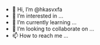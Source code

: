 - 👋 Hi, I’m @hkasvxfa
- 👀 I’m interested in ...
- 🌱 I’m currently learning ...
- 💞️ I’m looking to collaborate on ...
- 📫 How to reach me ...

<!---
hkasvxfa/hkasvxfa is a ✨ special ✨ repository because its `README.md` (this file) appears on your GitHub profile.
You can click the Preview link to take a look at your changes.
--->
